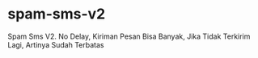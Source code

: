 # spam-sms-v2
Spam Sms V2. No Delay, Kiriman Pesan Bisa Banyak, Jika Tidak Terkirim Lagi, Artinya Sudah Terbatas
